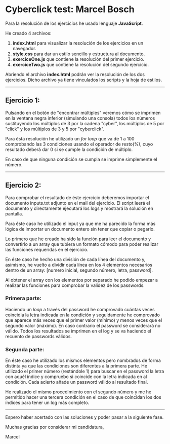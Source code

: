 # Cyberclick test: Marcel Bosch
Para la resolución de los ejercicios he usado lenguaje **JavaScript**.

He creado 4 archivos:
1. **index.html** para visualizar la resolución de los ejercicios en un navegador.
2. **style.css** para dar un estilo sencillo y estructura al documento.
3. **exerciceOne.js** que contiene la resolución del primer ejercicio.
3. **exerciceTwo.js** que contiene la resolución del segundo ejercicio.

Abriendo el archivo **index.html** podrán ver la resolución de los dos ejercicios. Dicho archivo ya tiene vinculados los scripts y la hoja de estilos.

-------------

## Ejercicio 1:
Pulsando en el botón de "encontrar múltiples" veremos cómo se imprimen en la ventana negra inferior (simulando una consola) todos los números sustituyendo los múltiplos de 3 por la cadena "cyber", los múltiplos de 5 por "click" y los múltiplos de 3 y 5 por "cyberclick".

Para ésta resolución he utilizado un *for loop* que va de 1 a 100 comprobando las 3 condiciones usando el operador de resto(%), cuyo resultado deberá dar 0 si se cumple la condición de múltiplo. 

En caso de que ninguna condición se cumpla se imprime simplemente el número.

-------------

## Ejercicio 2:
Para comprobar el resultado de éste ejercicio deberemos importar el documento inputs.txt adjunto en el mail del ejercicio. El script leerá el documento y directamente ejecutará los logs y mostrará la solución en pantalla.

Para éste caso he utilizado el input ya que me ha parecido la forma más lógica de importar un documento entero sin tener que copiar o pegarlo. 

Lo primero que he creado ha sido la función para leer el documento y convertirlo a un array que tubiera un formato cómodo para poder realizar las funciones requeridas en el ejercicio.

En éste caso he hecho una división de cada línea del documento y, asímismo, he vuelto a dividir cada línea en los 4 elementos necesarios dentro de un array: [numero inicial, segundo número, letra, password].

Al obtener el array con los elementos por separado he podido empezar a realizar las funciones para comprobar la validez de los passwords.

### Primera parte:
Haciendo un *loop* a través del password he comprovado cuántas veces coincidia la letra indicada en la condición y seguidamente he comprovado que aparece más veces que el primer valor (mínimo) y menos veces que el segundo valor (máximo). En caso contrario el password se considerará no válido. Todos los resultados se imprimen en el log y se va haciendo el recuento de passwords válidos.

### Segunda parte:
En éste caso he utilizado los mismos elementos pero nombrados de forma distinta ya que las condiciones son diferentes a la primera parte. He utilizado el primer número (restándole 1) para buscar en el password la letra con aquél índice y compruebo si coincide con la letra indicada en al condición. Cada acierto añade un password válido al resultado final.

He realizado el mismo procedimiento con el segundo número y me he permitido hacer una tercera condición en el caso de que coincidan los dos índices para tener un log más completo.

-------------

Espero haber acertado con las soluciones y poder pasar a la siguiente fase.

Muchas gracias por considerar mi candidatura,

Marcel